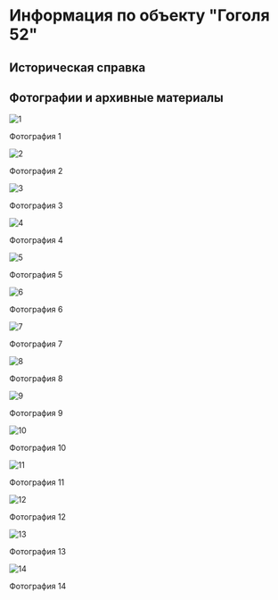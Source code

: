 # Информация по объекту "Гоголя 52"

## Историческая справка

## Фотографии и архивные материалы

![1](/BuidingsInfo/175c17f5-16de-4c95-860d-21270760d2f7/2Вида_Compressed.jpg)

Фотография 1

![2](/BuidingsInfo/175c17f5-16de-4c95-860d-21270760d2f7/Аксрнометрия_Compressed.jpg)

Фотография 2

![3](/BuidingsInfo/175c17f5-16de-4c95-860d-21270760d2f7/Восточныйфасад_Compressed.jpg)

Фотография 3

![4](/BuidingsInfo/175c17f5-16de-4c95-860d-21270760d2f7/генплан_Compressed.jpg)

Фотография 4

![5](/BuidingsInfo/175c17f5-16de-4c95-860d-21270760d2f7/Западныйфасад_Compressed.jpg)

Фотография 5

![6](/BuidingsInfo/175c17f5-16de-4c95-860d-21270760d2f7/План2этажа_Compressed.jpg)

Фотография 6

![7](/BuidingsInfo/175c17f5-16de-4c95-860d-21270760d2f7/ПланАгафонова_Compressed.jpg)

Фотография 7

![8](/BuidingsInfo/175c17f5-16de-4c95-860d-21270760d2f7/Разрез1-1_Compressed.jpg)

Фотография 8

![9](/BuidingsInfo/175c17f5-16de-4c95-860d-21270760d2f7/Разрез2-2_Compressed.jpg)

Фотография 9

![10](/BuidingsInfo/175c17f5-16de-4c95-860d-21270760d2f7/Разрез3-3_Compressed.jpg)

Фотография 10

![11](/BuidingsInfo/175c17f5-16de-4c95-860d-21270760d2f7/Северныйфасад_Compressed.jpg)

Фотография 11

![12](/BuidingsInfo/175c17f5-16de-4c95-860d-21270760d2f7/Фрагмент1_Compressed.jpg)

Фотография 12

![13](/BuidingsInfo/175c17f5-16de-4c95-860d-21270760d2f7/Фрагмент2_Compressed.jpg)

Фотография 13

![14](/BuidingsInfo/175c17f5-16de-4c95-860d-21270760d2f7/Южныйфасад_Compressed.jpg)

Фотография 14

